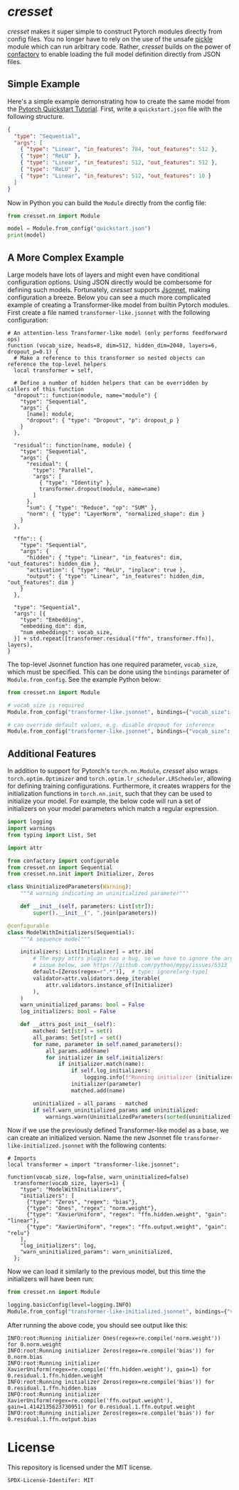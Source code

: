 # *cresset*

*cresset* makes it super simple to construct Pytorch modules directly from config files.
You no longer have to rely on the use of the unsafe [pickle](https://docs.python.org/3/library/pickle.html) module which can run arbitrary code.
Rather, *cresset* builds on the power of [confactory](https://pypi.org/project/confactory/) to enable loading the full model definition directly from JSON files.

## Simple Example

Here's a simple example demonstrating how to create the same model from the [Pytorch Quickstart Tutorial](https://pytorch.org/tutorials/beginner/basics/quickstart_tutorial.html#creating-models).
First, write a `quickstart.json` file with the following structure.

```json
{
  "type": "Sequential",
  "args": [
    { "type": "Linear", "in_features": 784, "out_features": 512 },
    { "type": "ReLU" },
    { "type": "Linear", "in_features": 512, "out_features": 512 },
    { "type": "ReLU" },
    { "type": "Linear", "in_features": 512, "out_features": 10 }
  ]
}
```

Now in Python you can build the `Module` directly from the config file:

```python
from cresset.nn import Module

model = Module.from_config("quickstart.json")
print(model)
```

## A More Complex Example

Large models have lots of layers and might even have conditional configuration options.
Using JSON directly would be combersome for defining such models.
Fortunately, *cresset* supports [Jsonnet](https://jsonnet.org), making configuration a breeze.
Below you can see a much more complicated example of creating a Transformer-like model from builtin Pytorch modules.
First create a file named `transformer-like.jsonnet` with the following configuration:

```jsonnet
# An attention-less Transformer-like model (only performs feedforward ops)
function (vocab_size, heads=8, dim=512, hidden_dim=2048, layers=6, dropout_p=0.1) {
  # Make a reference to this transformer so nested objects can reference the top-level helpers
  local transformer = self,

  # Define a number of hidden helpers that can be overridden by callers of this function
  "dropout":: function(module, name="module") {
    "type": "Sequential",
    "args": {
      [name]: module,
      "dropout": { "type": "Dropout", "p": dropout_p }
    }
  },

  "residual":: function(name, module) {
    "type": "Sequential",
    "args": {
      "residual": {
        "type": "Parallel",
        "args": [
          { "type": "Identity" },
          transformer.dropout(module, name=name)
        ]
      },
      "sum": { "type": "Reduce", "op": "SUM" },
      "norm": { "type": "LayerNorm", "normalized_shape": dim }
    }
  },

  "ffn":: {
    "type": "Sequential",
    "args": {
      "hidden": { "type": "Linear", "in_features": dim, "out_features": hidden_dim },
      "activation": { "type": "ReLU", "inplace": true },
      "output": { "type": "Linear", "in_features": hidden_dim, "out_features": dim }
    }
  },

  "type": "Sequential",
  "args": [{
    "type": "Embedding",
    "embedding_dim": dim,
    "num_embeddings": vocab_size,
  }] + std.repeat([transformer.residual("ffn", transformer.ffn)], layers),
}
```

The top-level Jsonnet function has one required parameter, `vocab_size`, which must be specified.
This can be done using the `bindings` parameter of `Module.from_config`.
See the example Python below:

```python
from cresset.nn import Module

# vocab_size is required
Module.from_config("transformer-like.jsonnet", bindings={"vocab_size": 65535})

# can override default values, e.g. disable dropout for inference
Module.from_config("transformer-like.jsonnet", bindings={"vocab_size": 65535, "dropout_p": 0})
```

## Additional Features

In addition to support for Pytorch's `torch.nn.Module`, *cresset* also wraps `torch.optim.Optimizer` and `torch.optim.lr_scheduler.LRScheduler`, allowing for defining training configurations.
Furthermore, it creates wrappers for the initialization functions in `torch.nn.init`, such that they can be used to initialize your model.
For example, the below code will run a set of initializers on your model parameters which match a regular expression.


```python
import logging
import warnings
from typing import List, Set

import attr

from confactory import configurable
from cresset.nn import Sequential
from cresset.nn.init import Initializer, Zeros

class UninitializedParameters(Warning):
    """A warning indicating an uninitialized parameter"""

    def __init__(self, parameters: List[str]):
        super().__init__(", ".join(parameters))

@configurable
class ModelWithInitializers(Sequential):
    """A sequence model"""

    initializers: List[Initializer] = attr.ib(
        # The mypy attrs plugin has a bug, so we have to ignore the arg type
        # issue below, see https://github.com/python/mypy/issues/5313
        default=[Zeros(regex=r".*")],  # type: ignore[arg-type]
        validator=attr.validators.deep_iterable(
            attr.validators.instance_of(Initializer)
        ),
    )
    warn_uninitialized_params: bool = False
    log_initializers: bool = False

    def __attrs_post_init__(self):
        matched: Set[str] = set()
        all_params: Set[str] = set()
        for name, parameter in self.named_parameters():
            all_params.add(name)
            for initializer in self.initializers:
                if initializer.match(name):
                    if self.log_initializers:
                        logging.info(f"Running initializer {initializer} for {name}")
                    initializer(parameter)
                    matched.add(name)

        uninitialized = all_params - matched
        if self.warn_uninitialized_params and uninitialized:
            warnings.warn(UninitializedParameters(sorted(uninitialized)))
```

Now if we use the previously defined Transformer-like model as a base, we can create an initialized version.
Name the new Jsonnet file `transformer-like-initialized.jsonnet` with the following contents:

```jsonet
# Imports
local transformer = import "transformer-like.jsonnet";

function(vocab_size, log=false, warn_uninitialized=false)
  transformer(vocab_size, layers=1) {
    "type": "ModelWithInitializers",
    "initializers": [
      {"type": "Zeros", "regex": "bias"},
      {"type": "Ones", "regex": "norm.weight"},
      {"type": "XavierUniform", "regex": "ffn.hidden.weight", "gain": "linear"},
      {"type": "XavierUniform", "regex": "ffn.output.weight", "gain": "relu"}
    ],
    "log_initializers": log,
    "warn_uninitialized_params": warn_uninitialized,
  };
```

Now we can load it similarly to the previous model, but this time the initializers will have been run:

```python
from cresset.nn import Module

logging.basicConfig(level=logging.INFO)
Module.from_config("transformer-like-initialized.jsonnet", bindings={"vocab_size": 65535, log: True})
```

After running the above code, you should see output like this:

```
INFO:root:Running initializer Ones(regex=re.compile('norm.weight')) for 0.norm.weight
INFO:root:Running initializer Zeros(regex=re.compile('bias')) for 0.norm.bias
INFO:root:Running initializer XavierUniform(regex=re.compile('ffn.hidden.weight'), gain=1) for 0.residual.1.ffn.hidden.weight
INFO:root:Running initializer Zeros(regex=re.compile('bias')) for 0.residual.1.ffn.hidden.bias
INFO:root:Running initializer XavierUniform(regex=re.compile('ffn.output.weight'), gain=1.4142135623730951) for 0.residual.1.ffn.output.weight
INFO:root:Running initializer Zeros(regex=re.compile('bias')) for 0.residual.1.ffn.output.bias
```

# License

This repository is licensed under the MIT license.

```
SPDX-License-Identifer: MIT
```
